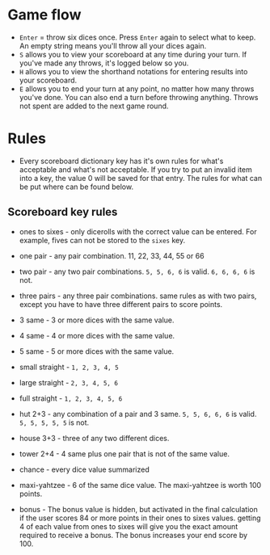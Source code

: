 # Game flow

- `Enter` = throw six dices once. Press `Enter` again to select what to keep. An empty string means you'll throw all your dices again.
- `S` allows you to view your scoreboard at any time during your turn. If you've made any throws, it's logged below so you.
- `H` allows you to view the shorthand notations for entering results into your scoreboard.
- `E` allows you to end your turn at any point, no matter how many throws you've done. You can also end a turn before throwing anything. Throws not spent are added to the next game round.

# Rules
- Every scoreboard dictionary key has it's own rules for what's acceptable and what's not acceptable. If you try to put an invalid item into a key, the value 0 will be saved for that entry. The rules for what can be put where can be found below.

## Scoreboard key rules
- ones to sixes - only dicerolls with the correct value can be entered. For example, fives can not be stored to the `sixes` key.
- one pair - any pair combination. 11, 22, 33, 44, 55 or 66
- two pair - any two pair combinations. `5, 5, 6, 6` is valid. `6, 6, 6, 6` is not.
- three pairs - any three pair combinations. same rules as with two pairs, except you have to have three different pairs to score points.
- 3 same - 3 or more dices with the same value.
- 4 same - 4 or more dices with the same value.
- 5 same - 5 or more dices with the same value.
- small straight - `1, 2, 3, 4, 5`
- large straight - `2, 3, 4, 5, 6`
- full straight - `1, 2, 3, 4, 5, 6`
- hut 2+3 - any combination of a pair and 3 same. `5, 5, 6, 6, 6` is valid. `5, 5, 5, 5, 5` is not.
- house 3+3 - three of any two different dices.
- tower 2+4 - 4 same plus one pair that is not of the same value.
- chance - every dice value summarized
- maxi-yahtzee - 6 of the same dice value. The maxi-yahtzee is worth 100 points.

- bonus - The bonus value is hidden, but activated in the final calculation if the user scores 84 or more points in their ones to sixes values. getting 4 of each value from ones to sixes will give you the exact amount required to receive a bonus. The bonus increases your end score by 100.
